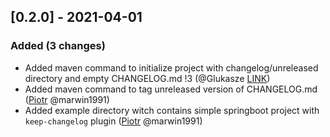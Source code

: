 <!-- @formatter:off -->
<!-- noinspection -->
<!-- Prevents auto format, for JetBrains IDE File > Settings > Editor > Code Style (Formatter Tab) > Turn formatter on/off with markers in code comments  -->

[0.2.0] - 2021-04-01
--------------------

### Added (3 changes)

- Added maven command to initialize project with changelog/unreleased directory and empty CHANGELOG.md !3 (@Glukasze [LINK](https://github.com/Glukasze))
- Added maven command to tag unreleased version of CHANGELOG.md ([Piotr](https://github.com/marwin1991) @marwin1991)
- Added example directory witch contains simple springboot project with `keep-changelog` plugin ([Piotr](https://github.com/marwin1991) @marwin1991)


